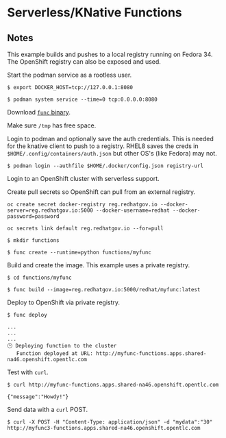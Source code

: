 # Serverless/KNative Functions

## Notes

This example builds and pushes to a local registry running on Fedora 34. The OpenShift registry can also be exposed and used.

Start the podman service as a rootless user.

```
$ export DOCKER_HOST=tcp://127.0.0.1:8080

$ podman system service --time=0 tcp:0.0.0.0:8080
```

Download [`func` binary](https://github.com/boson-project/func/tags).

Make sure `/tmp` has free space.

Login to podman and optionally save the auth credentials. This is needed for the knative client to push to a registry. 
RHEL8 saves the creds in `$HOME/.config/containers/auth.json` but other OS's (like Fedora) may not.
```
$ podman login --authfile $HOME/.docker/config.json registry-url
```

Login to an OpenShift cluster with serverless support.

Create pull secrets so OpenShift can pull from an external registry.

```
oc create secret docker-registry reg.redhatgov.io --docker-server=reg.redhatgov.io:5000 --docker-username=redhat --docker-password=password

oc secrets link default reg.redhatgov.io --for=pull
```

```
$ mkdir functions

$ func create --runtime=python functions/myfunc
```

Build and create the image. This example uses a private registry.
```
$ cd functions/myfunc

$ func build --image=reg.redhatgov.io:5000/redhat/myfunc:latest
```

Deploy to OpenShift via private registry.

```
$ func deploy

...
...
...
🕒 Deploying function to the cluster
   Function deployed at URL: http://myfunc-functions.apps.shared-na46.openshift.opentlc.com
```

Test with `curl`.

```
$ curl http://myfunc-functions.apps.shared-na46.openshift.opentlc.com

{"message":"Howdy!"}
```

Send data with a `curl` POST.

```
$ curl -X POST -H "Content-Type: application/json" -d "mydata":"30" http://myfunc3-functions.apps.shared-na46.openshift.opentlc.com
```
